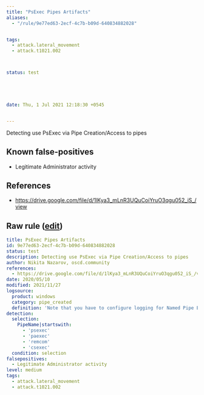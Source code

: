 ```yaml
---
title: "PsExec Pipes Artifacts"
aliases:
  - "/rule/9e77ed63-2ecf-4c7b-b09d-640834882028"


tags:
  - attack.lateral_movement
  - attack.t1021.002



status: test





date: Thu, 1 Jul 2021 12:18:30 +0545


---
```


Detecting use PsExec via Pipe Creation/Access to pipes

<!--more-->


## Known false-positives

* Legitimate Administrator activity



## References

* https://drive.google.com/file/d/1lKya3_mLnR3UQuCoiYruO3qgu052_iS_/view


## Raw rule ([edit](https://github.com/SigmaHQ/sigma/edit/master/rules/windows/pipe_created/pipe_created_psexec_pipes_artifacts.yml))
```yaml
title: PsExec Pipes Artifacts
id: 9e77ed63-2ecf-4c7b-b09d-640834882028
status: test
description: Detecting use PsExec via Pipe Creation/Access to pipes
author: Nikita Nazarov, oscd.community
references:
  - https://drive.google.com/file/d/1lKya3_mLnR3UQuCoiYruO3qgu052_iS_/view
date: 2020/05/10
modified: 2021/11/27
logsource:
  product: windows
  category: pipe_created
  definition: 'Note that you have to configure logging for Named Pipe Events in Sysmon config (Event ID 17 and Event ID 18). The basic configuration is in popular sysmon configuration (https://github.com/SwiftOnSecurity/sysmon-config), but it is worth verifying. You can also use other repo, e.g. https://github.com/Neo23x0/sysmon-config, https://github.com/olafhartong/sysmon-modular. How to test detection? You can check powershell script from this site https://svch0st.medium.com/guide-to-named-pipes-and-hunting-for-cobalt-strike-pipes-dc46b2c5f575'
detection:
  selection:
    PipeName|startswith:
      - 'psexec'
      - 'paexec'
      - 'remcom'
      - 'csexec'
  condition: selection
falsepositives:
  - Legitimate Administrator activity
level: medium
tags:
  - attack.lateral_movement
  - attack.t1021.002

```
